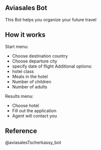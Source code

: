 ## Aviasales Bot

This Bot helps you organize your future travel

## How it works
Start menu:
  - Choose destination country
  - Choose departure city
  - specify date of flight
  Additional options:
  - hotel class
  - Meals in the hotel
  - Number of children
  - Number of adults
    
Results menu:
- Choose hotel 
- Fill out the application
- Agent will contact you

## Reference
@aviasalesTscherkassy_bot
